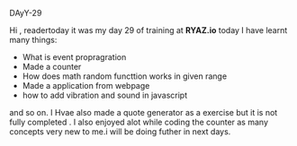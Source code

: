 DAyY-29


Hi , readertoday it was my day 29 of training at **RYAZ.io** today I have learnt many things:


* What is event propragration 
* Made a counter
* How does math random functtion works in given range
* Made a application from webpage
* how to add vibration and sound in javascript


and so on. I Hvae also made a quote generator as a exercise but it is not fully completed . I also enjoyed alot while coding the counter as many concepts very new to me.i will be doing futher in next days.
